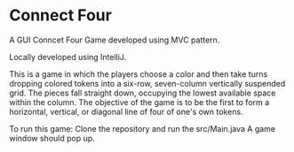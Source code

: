 # Connect Four

A GUI Conncet Four Game developed using MVC pattern. 

Locally developed using IntelliJ.

This is a game in which the players choose a color and then take turns dropping colored tokens into a six-row,
seven-column vertically suspended grid. 
The pieces fall straight down, occupying the lowest available space within the column. 
The objective of the game is to be the first to form a horizontal, vertical, or diagonal line of four of one's own tokens.

To run this game:
Clone the repository and run the src/Main.java
A game window should pop up.
